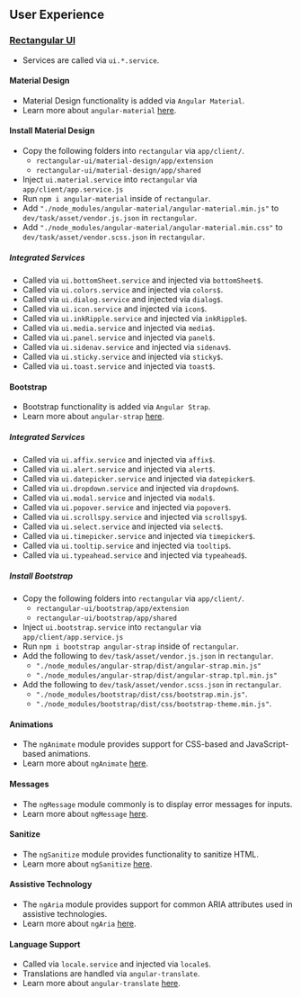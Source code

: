 ## User Experience

### [Rectangular UI](https://github.com/abbotto/rectangular-ui.git)
 
 - Services are called via `ui.*.service`.
 
#### Material Design
- Material Design functionality is added via `Angular Material`.
- Learn more about `angular-material` [here](https://material.angularjs.org/latest/).

#### Install Material Design

- Copy the following folders into `rectangular` via `app/client/`.
	- `rectangular-ui/material-design/app/extension`
	- `rectangular-ui/material-design/app/shared`
- Inject `ui.material.service` into `rectangular` via `app/client/app.service.js`
- Run `npm i angular-material` inside of `rectangular`.
- Add `"./node_modules/angular-material/angular-material.min.js"` to `dev/task/asset/vendor.js.json` in `rectangular`.
- Add `"./node_modules/angular-material/angular-material.min.css"` to `dev/task/asset/vendor.scss.json` in `rectangular`.

##### Integrated Services
- Called via `ui.bottomSheet.service` and injected via `bottomSheet$`.
- Called via `ui.colors.service` and injected via `colors$`.
- Called via `ui.dialog.service` and injected via `dialog$`.
- Called via `ui.icon.service` and injected via `icon$`.
- Called via `ui.inkRipple.service` and injected via `inkRipple$`.
- Called via `ui.media.service` and injected via `media$`.
- Called via `ui.panel.service` and injected via `panel$`.
- Called via `ui.sidenav.service` and injected via `sidenav$`.
- Called via `ui.sticky.service` and injected via `sticky$`.
- Called via `ui.toast.service` and injected via `toast$`.

#### Bootstrap
- Bootstrap functionality is added via `Angular Strap`.
- Learn more about `angular-strap` [here](https://mgcrea.github.io/angular-strap/).

##### Integrated Services
- Called via `ui.affix.service` and injected via `affix$`.
- Called via `ui.alert.service` and injected via `alert$`.
- Called via `ui.datepicker.service` and injected via `datepicker$`.
- Called via `ui.dropdown.service` and injected via `dropdown$`.
- Called via `ui.modal.service` and injected via `modal$`.
- Called via `ui.popover.service` and injected via `popover$`.
- Called via `ui.scrollspy.service` and injected via `scrollspy$`.
- Called via `ui.select.service` and injected via `select$`.
- Called via `ui.timepicker.service` and injected via `timepicker$`.
- Called via `ui.tooltip.service` and injected via `tooltip$`.
- Called via `ui.typeahead.service` and injected via `typeahead$`.

##### Install Bootstrap

- Copy the following folders into `rectangular` via `app/client/`.
	- `rectangular-ui/bootstrap/app/extension`
	- `rectangular-ui/bootstrap/app/shared`
- Inject `ui.bootstrap.service` into `rectangular` via `app/client/app.service.js`
- Run `npm i bootstrap angular-strap` inside of `rectangular`.
- Add the following to `dev/task/asset/vendor.js.json` in `rectangular`.
	- `"./node_modules/angular-strap/dist/angular-strap.min.js"` 
	- `"./node_modules/angular-strap/dist/angular-strap.tpl.min.js"` 
- Add the following to `dev/task/asset/vendor.scss.json` in `rectangular`.
	- `"./node_modules/bootstrap/dist/css/bootstrap.min.js"`.
	- `"./node_modules/bootstrap/dist/css/bootstrap-theme.min.js"`.

#### Animations
- The `ngAnimate` module provides support for CSS-based and JavaScript-based animations.
- Learn more about `ngAnimate` [here](https://docs.angularjs.org/api/ngAnimate).

#### Messages
- The `ngMessage` module commonly is to display error messages for inputs.
- Learn more about `ngMessage` [here](https://docs.angularjs.org/api/ngMessages).

#### Sanitize
- The `ngSanitize` module provides functionality to sanitize HTML.
- Learn more about `ngSanitize` [here](https://docs.angularjs.org/api/ngSanitize).

#### Assistive Technology
- The `ngAria` module provides support for common ARIA attributes used in assistive technologies.
- Learn more about `ngAria` [here](https://docs.angularjs.org/api/ngAria).

#### Language Support
- Called via `locale.service` and injected via `locale$`.
- Translations are handled via `angular-translate`.
- Learn more about `angular-translate` [here](https://angular-translate.github.io/).

